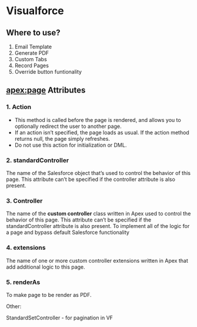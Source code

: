 # Visualforce

## Where to use?

1. Email Template
2. Generate PDF
3. Custom Tabs
4. Record Pages
5. Override button funtionality

## <apex:page> Attributes

### 1. Action

- This method is called before the page is rendered, and allows you to optionally redirect the user to another page.
- If an action isn’t specified, the page loads as usual. If the action method returns null, the page simply refreshes.
- Do not use this action for initialization or DML.

### 2. standardController

The name of the Salesforce object that’s used to control the behavior of this page. This attribute can’t be specified if the controller attribute is also present.

### 3. Controller

The name of the **custom controller** class written in Apex used to control the behavior of this page. This attribute can’t be specified if the standardController attribute is also present.
To implement all of the logic for a page and bypass default Salesforce functionality

### 4. extensions

The name of one or more custom controller extensions written in Apex that add additional logic to this page.

### 5. renderAs

To make page to be render as PDF.

Other:

StandardSetController - for pagination in VF
